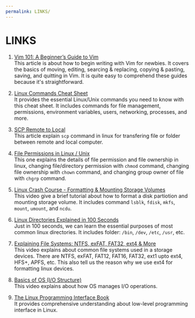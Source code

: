 ```yaml
---
permalink: LINKS/
---
```


# LINKS

1. [Vim 101: A Beginner’s Guide to Vim](https://en.wikipedia.org/wiki/1)<br>
This article is about how to begin writing with Vim for newbies. It covers the basics of moving, editing, searcing & replacing, copying & pasting, saving, and quitting in Vim. It is quite easy to comprehend these guides because it's straightforward.

2. [Linux Commands Cheat Sheet](https://www.geeksforgeeks.org/linux-commands-cheat-sheet/)<br>
It provides the essential Linux/Unix commands you need to know with this cheat sheet. It includes commands for file management, permissions, environment variables, users, networking, processes, and more.

3. [SCP Remote to Local](https://linuxhint.com/scp-remote-to-local/)<br>
This article explain `scp` command in linux for transfering file or folder between remote and local computer.

4. [File Permissions in Linux / Unix](https://www.guru99.com/file-permissions.html)<br>
This one explains the details of file permission and file ownership in linux, changing file/directory permission with `chmod` command, changing file ownership with `chown` command, and changing group owner of file with `chgrp` command. 

5. [Linux Crash Course - Formatting & Mounting Storage Volumes](https://www.youtube.com/watch?v=2Z6ouBYfZr8)<br>
This video give a brief tutorial about how to format a disk partiotion and mounting storage volume. It includes command `lsblk`, `fdisk`, `mkfs`, `mount`, `umount`, and `ncdu`.

6. [Linux Directories Explained in 100 Seconds](https://www.youtube.com/watch?v=42iQKuQodW4)<br>
Just in 100 seconds, we can learn the essential purposes of most common linux directories. It includes folder: `/bin`, `/dev`, `/etc`, `/usr`, etc.

7. [Explaining File Systems: NTFS, exFAT, FAT32, ext4 & More](https://www.youtube.com/watch?v=_h30HBYxtws)<br>
This video explains about common file systems used in a storage devices. There are NTFS, exFAT, FAT12, FAT16, FAT32, ext1 upto ext4, HFS+, APFS, etc. This also tell us the reason why we use ext4 for formatting linux devices. 

8. [Basics of OS (I/O Structure)](https://www.youtube.com/watch?v=F18RiREDkwE)<br>
This video explains about how OS manages I/O operations.

9. [The Linux Programming Interface Book](https://github.com/rangaeeeee/books-raspberrypimagazines/blob/master/The%20Linux%20Programming%20Interface-Michael%20Kerrisk.pdf)<br>
It provides comprehensive understanding about low-level programming interface in Linux.
